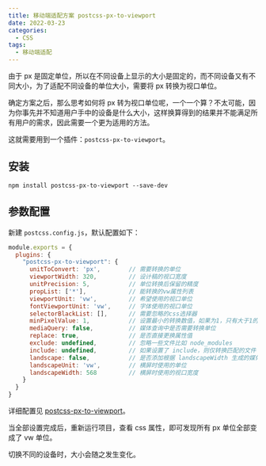 ```yaml
---
title: 移动端适配方案 postcss-px-to-viewport
date: 2022-03-23
categories:
  - CSS
tags:
  - 移动端适配
---
```


由于 px 是固定单位，所以在不同设备上显示的大小是固定的，而不同设备又有不同大小，为了适配不同设备的单位大小，需要将 px 转换为视口单位。

确定方案之后，那么思考如何将 px 转为视口单位呢，一个一个算？不太可能，因为你事先并不知道用户手中的设备是什么大小，这样换算得到的结果并不能满足所有用户的需求，因此需要一个更为适用的方法。

这就需要用到一个插件：`postcss-px-to-viewport`。

## 安装

```
npm install postcss-px-to-viewport --save-dev
```

## 参数配置

新建 `postcss.config.js`，默认配置如下：

```js
module.exports = {
  plugins: {
    "postcss-px-to-viewport": {
      unitToConvert: 'px',        // 需要转换的单位
      viewportWidth: 320,         // 设计稿的视口宽度
      unitPrecision: 5,           // 单位转换后保留的精度
      propList: ['*'],            // 能转换的vw属性列表
      viewportUnit: 'vw',         // 希望使用的视口单位
      fontViewportUnit: 'vw',     // 字体使用的视口单位
      selectorBlackList: [],      // 需要忽略的css选择器
      minPixelValue: 1,           // 设置最小的转换数值，如果为1，只有大于1的值才会被转换
      mediaQuery: false,          // 媒体查询中是否需要转换单位
      replace: true,              // 是否直接更换属性值
      exclude: undefined,         // 忽略一些文件比如 node_modules
      include: undefined,         // 如果设置了 include，则仅转换匹配的文件
      landscape: false,           // 是否添加根据 landscapeWidth 生成的媒体查询条件 @media (orientation: landscape)
      landscapeUnit: 'vw',        // 横屏时使用的单位
      landscapeWidth: 568         // 横屏时使用的视口宽度
    }
  }
}
```

详细配置见 [postcss-px-to-viewport](https://github.com/evrone/postcss-px-to-viewport)。

当全部设置完成后，重新运行项目，查看 css 属性，即可发现所有 px 单位全部变成了 vw 单位。

切换不同的设备时，大小会随之发生变化。